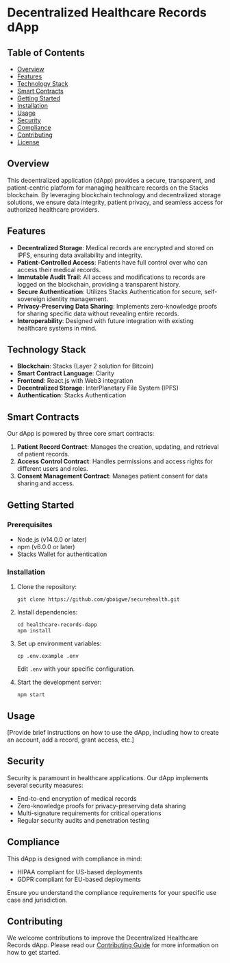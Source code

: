 # Decentralized Healthcare Records dApp

## Table of Contents
- [Overview](#overview)
- [Features](#features)
- [Technology Stack](#technology-stack)
- [Smart Contracts](#smart-contracts)
- [Getting Started](#getting-started)
- [Installation](#installation)
- [Usage](#usage)
- [Security](#security)
- [Compliance](#compliance)
- [Contributing](#contributing)
- [License](#license)

## Overview

This decentralized application (dApp) provides a secure, transparent, and patient-centric platform for managing healthcare records on the Stacks blockchain. By leveraging blockchain technology and decentralized storage solutions, we ensure data integrity, patient privacy, and seamless access for authorized healthcare providers.

## Features

- **Decentralized Storage**: Medical records are encrypted and stored on IPFS, ensuring data availability and integrity.
- **Patient-Controlled Access**: Patients have full control over who can access their medical records.
- **Immutable Audit Trail**: All access and modifications to records are logged on the blockchain, providing a transparent history.
- **Secure Authentication**: Utilizes Stacks Authentication for secure, self-sovereign identity management.
- **Privacy-Preserving Data Sharing**: Implements zero-knowledge proofs for sharing specific data without revealing entire records.
- **Interoperability**: Designed with future integration with existing healthcare systems in mind.

## Technology Stack

- **Blockchain**: Stacks (Layer 2 solution for Bitcoin)
- **Smart Contract Language**: Clarity
- **Frontend**: React.js with Web3 integration
- **Decentralized Storage**: InterPlanetary File System (IPFS)
- **Authentication**: Stacks Authentication

## Smart Contracts

Our dApp is powered by three core smart contracts:

1. **Patient Record Contract**: Manages the creation, updating, and retrieval of patient records.
2. **Access Control Contract**: Handles permissions and access rights for different users and roles.
3. **Consent Management Contract**: Manages patient consent for data sharing and access.

## Getting Started

### Prerequisites

- Node.js (v14.0.0 or later)
- npm (v6.0.0 or later)
- Stacks Wallet for authentication

### Installation

1. Clone the repository:
   ```
   git clone https://github.com/gboigwe/securehealth.git
   ```

2. Install dependencies:
   ```
   cd healthcare-records-dapp
   npm install
   ```

3. Set up environment variables:
   ```
   cp .env.example .env
   ```
   Edit `.env` with your specific configuration.

4. Start the development server:
   ```
   npm start
   ```

## Usage

[Provide brief instructions on how to use the dApp, including how to create an account, add a record, grant access, etc.]

## Security

Security is paramount in healthcare applications. Our dApp implements several security measures:

- End-to-end encryption of medical records
- Zero-knowledge proofs for privacy-preserving data sharing
- Multi-signature requirements for critical operations
- Regular security audits and penetration testing

## Compliance

This dApp is designed with compliance in mind:

- HIPAA compliant for US-based deployments
- GDPR compliant for EU-based deployments

Ensure you understand the compliance requirements for your specific use case and jurisdiction.

## Contributing

We welcome contributions to improve the Decentralized Healthcare Records dApp. Please read our [Contributing Guide](CONTRIBUTING.md) for more information on how to get started.

